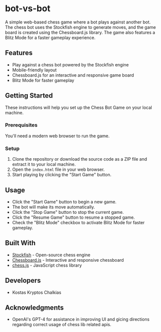 # bot-vs-bot

A simple web-based chess game where a bot plays against another bot. The chess bot uses the Stockfish engine to generate moves, and the game board is created using the Chessboard.js library. The game also features a Blitz Mode for a faster gameplay experience.

## Features

- Play against a chess bot powered by the Stockfish engine
- Mobile-friendly layout
- Chessboard.js for an interactive and responsive game board
- Blitz Mode for faster gameplay

## Getting Started

These instructions will help you set up the Chess Bot Game on your local machine.

### Prerequisites

You'll need a modern web browser to run the game.

### Setup

1. Clone the repository or download the source code as a ZIP file and extract it to your local machine.
2. Open the `index.html` file in your web browser.
3. Start playing by clicking the "Start Game" button.

## Usage

- Click the "Start Game" button to begin a new game.
- The bot will make its move automatically.
- Click the "Stop Game" button to stop the current game.
- Click the "Resume Game" button to resume a stopped game.
- Check the "Blitz Mode" checkbox to activate Blitz Mode for faster gameplay.

## Built With

- [Stockfish](https://stockfishchess.org/) - Open-source chess engine
- [Chessboard.js](https://chessboardjs.com/) - Interactive and responsive chessboard
- [chess.js](https://github.com/jhlywa/chess.js) - JavaScript chess library

## Developers

- Kostas Kryptos Chalkias


## Acknowledgments

- OpenAI's GPT-4 for assistance in improving UI and gicing directions regarding correct usage of chess lib related apis.
